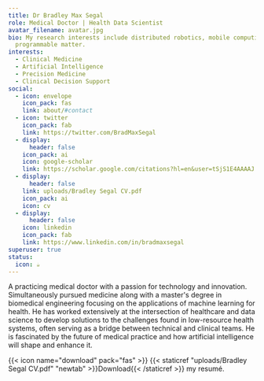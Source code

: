 ```yaml
---
title: Dr Bradley Max Segal
role: Medical Doctor | Health Data Scientist
avatar_filename: avatar.jpg
bio: My research interests include distributed robotics, mobile computing and
  programmable matter.
interests:
  - Clinical Medicine
  - Artificial Intelligence
  - Precision Medicine
  - Clinical Decision Support
social:
  - icon: envelope
    icon_pack: fas
    link: about/#contact
  - icon: twitter
    icon_pack: fab
    link: https://twitter.com/BradMaxSegal
  - display:
      header: false
    icon_pack: ai
    icon: google-scholar
    link: https://scholar.google.com/citations?hl=en&user=tSjS1E4AAAAJ
  - display:
      header: false
    link: uploads/Bradley Segal CV.pdf
    icon_pack: ai
    icon: cv
  - display:
      header: false
    icon: linkedin
    icon_pack: fab
    link: https://www.linkedin.com/in/bradmaxsegal
superuser: true
status:
  icon: ☕️
---
```

A practicing medical doctor with a passion for technology and innovation. Simultaneously pursued medicine along with a master's degree in biomedical engineering focusing on the applications of machine learning for health. He has worked extensively at the intersection of healthcare and data science to develop solutions to the challenges found in low-resource health systems, often serving as a bridge between technical and clinical teams. He is fascinated by the future of medical practice and how artificial intelligence will shape and enhance it.

{{< icon name="download" pack="fas" >}} {{< staticref "uploads/Bradley Segal CV.pdf" "newtab" >}}Download{{< /staticref >}} my resumé.